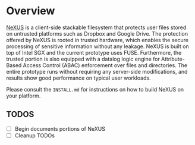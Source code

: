 # Overview

[NeXUS](https://djoko.ninja/pdfs/nexus2019-djoko.pdf) is a client-side
stackable filesystem that protects user files stored on untrusted platforms
such as Dropbox and Google Drive. The protection offered by NeXUS is rooted in
trusted hardware, which enables the secure processing of sensitive information
without any leakage. NeXUS is built on top of Intel SGX and the current
prototype uses FUSE. Furthermore, the trusted portion is also equipped with a
datalog logic engine for Attribute-Based Access Control (ABAC) enforcement over
files and directories.
The entire prototype runs without requiring any server-side modifications, and
results show good performance on typical user workloads.

Please consult the `INSTALL.md` for instructions on how to build NeXUS on your
platform.


## TODOS

- [ ] Begin documents portions of NeXUS
- [ ] Cleanup TODOs
